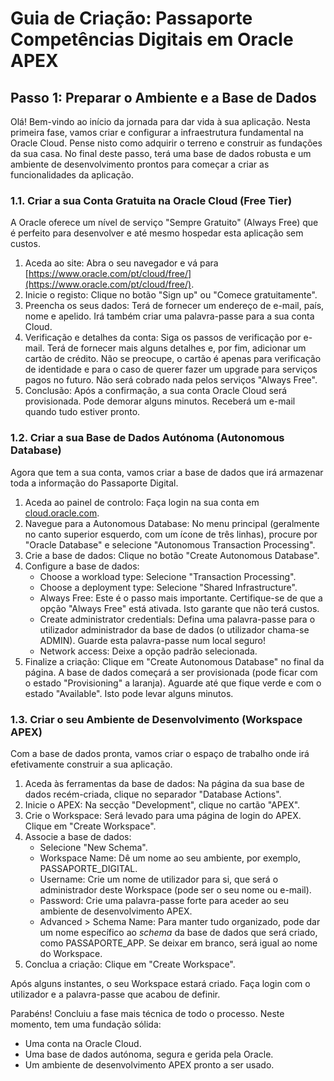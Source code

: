 # **Guia de Criação: Passaporte Competências Digitais em Oracle APEX**

## Passo 1: Preparar o Ambiente e a Base de Dados

Olá\! Bem-vindo ao início da jornada para dar vida à sua aplicação. Nesta primeira fase, vamos criar e configurar a infraestrutura fundamental na Oracle Cloud. Pense nisto como adquirir o terreno e construir as fundações da sua casa. No final deste passo, terá uma base de dados robusta e um ambiente de desenvolvimento prontos para começar a criar as funcionalidades da aplicação.

### 1.1. Criar a sua Conta Gratuita na Oracle Cloud (Free Tier)

A Oracle oferece um nível de serviço "Sempre Gratuito" (Always Free) que é perfeito para desenvolver e até mesmo hospedar esta aplicação sem custos.

1. Aceda ao site: Abra o seu navegador e vá para [https://www.oracle.com/pt/cloud/free/](https://www.oracle.com/pt/cloud/free/).  
2. Inicie o registo: Clique no botão "Sign up" ou "Comece gratuitamente".  
3. Preencha os seus dados: Terá de fornecer um endereço de e-mail, país, nome e apelido. Irá também criar uma palavra-passe para a sua conta Cloud.  
4. Verificação e detalhes da conta: Siga os passos de verificação por e-mail. Terá de fornecer mais alguns detalhes e, por fim, adicionar um cartão de crédito. Não se preocupe, o cartão é apenas para verificação de identidade e para o caso de querer fazer um upgrade para serviços pagos no futuro. Não será cobrado nada pelos serviços "Always Free".  
5. Conclusão: Após a confirmação, a sua conta Oracle Cloud será provisionada. Pode demorar alguns minutos. Receberá um e-mail quando tudo estiver pronto.

### 1.2. Criar a sua Base de Dados Autónoma (Autonomous Database)

Agora que tem a sua conta, vamos criar a base de dados que irá armazenar toda a informação do Passaporte Digital.

1. Aceda ao painel de controlo: Faça login na sua conta em [cloud.oracle.com](https://cloud.oracle.com/).  
2. Navegue para a Autonomous Database: No menu principal (geralmente no canto superior esquerdo, com um ícone de três linhas), procure por "Oracle Database" e selecione "Autonomous Transaction Processing".  
3. Crie a base de dados: Clique no botão "Create Autonomous Database".  
4. Configure a base de dados:  
   * Choose a workload type: Selecione "Transaction Processing".  
   * Choose a deployment type: Selecione "Shared Infrastructure".  
   * Always Free: Este é o passo mais importante. Certifique-se de que a opção "Always Free" está ativada. Isto garante que não terá custos.  
   * Create administrator credentials: Defina uma palavra-passe para o utilizador administrador da base de dados (o utilizador chama-se ADMIN). Guarde esta palavra-passe num local seguro\!  
   * Network access: Deixe a opção padrão selecionada.  
5. Finalize a criação: Clique em "Create Autonomous Database" no final da página. A base de dados começará a ser provisionada (pode ficar com o estado "Provisioning" a laranja). Aguarde até que fique verde e com o estado "Available". Isto pode levar alguns minutos.

### 1.3. Criar o seu Ambiente de Desenvolvimento (Workspace APEX)

Com a base de dados pronta, vamos criar o espaço de trabalho onde irá efetivamente construir a sua aplicação.

1. Aceda às ferramentas da base de dados: Na página da sua base de dados recém-criada, clique no separador "Database Actions".  
2. Inicie o APEX: Na secção "Development", clique no cartão "APEX".  
3. Crie o Workspace: Será levado para uma página de login do APEX. Clique em "Create Workspace".  
4. Associe a base de dados:  
   * Selecione "New Schema".  
   * Workspace Name: Dê um nome ao seu ambiente, por exemplo, PASSAPORTE\_DIGITAL.  
   * Username: Crie um nome de utilizador para si, que será o administrador deste Workspace (pode ser o seu nome ou e-mail).  
   * Password: Crie uma palavra-passe forte para aceder ao seu ambiente de desenvolvimento APEX.  
   * Advanced \> Schema Name: Para manter tudo organizado, pode dar um nome específico ao *schema* da base de dados que será criado, como PASSAPORTE\_APP. Se deixar em branco, será igual ao nome do Workspace.  
5. Conclua a criação: Clique em "Create Workspace".

Após alguns instantes, o seu Workspace estará criado. Faça login com o utilizador e a palavra-passe que acabou de definir.

Parabéns\! Concluiu a fase mais técnica de todo o processo. Neste momento, tem uma fundação sólida:

* Uma conta na Oracle Cloud.  
* Uma base de dados autónoma, segura e gerida pela Oracle.  
* Um ambiente de desenvolvimento APEX pronto a ser usado.
